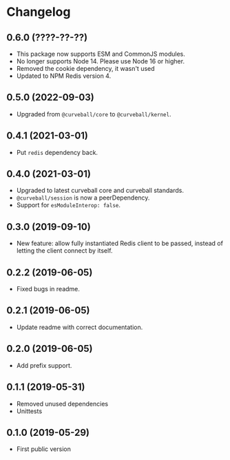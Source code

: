 Changelog
=========

0.6.0 (????-??-??)
------------------

* This package now supports ESM and CommonJS modules.
* No longer supports Node 14. Please use Node 16 or higher.
* Removed the cookie dependency, it wasn't used
* Updated to NPM Redis version 4.


0.5.0 (2022-09-03)
------------------

* Upgraded from `@curveball/core` to `@curveball/kernel`.


0.4.1 (2021-03-01)
------------------

* Put `redis` dependency back.


0.4.0 (2021-03-01)
------------------

* Upgraded to latest curveball core and curveball standards.
* `@curveball/session` is now a peerDependency.
* Support for `esModuleInterop: false`.


0.3.0 (2019-09-10)
------------------

* New feature: allow fully instantiated Redis client to be passed, instead of
  letting the client connect by itself.


0.2.2 (2019-06-05)
------------------

* Fixed bugs in readme.


0.2.1 (2019-06-05)
------------------

* Update readme with correct documentation.


0.2.0 (2019-06-05)
------------------

* Add prefix support.


0.1.1 (2019-05-31)
------------------

* Removed unused dependencies
* Unittests


0.1.0 (2019-05-29)
------------------

* First public version
